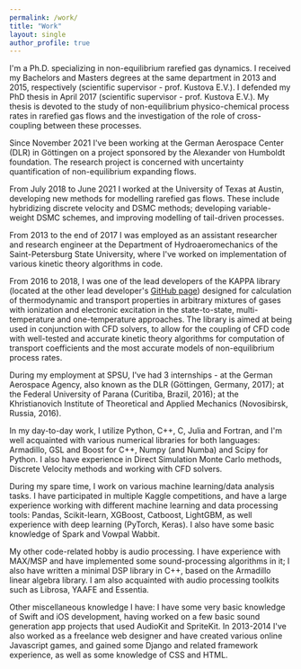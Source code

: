 ```yaml
---
permalink: /work/
title: "Work"
layout: single
author_profile: true
---
```


I'm a Ph.D. specializing in non-equilibrium rarefied gas dynamics. I received my Bachelors and Masters degrees at the same department in 2013 and 2015, respectively (scientific supervisor - prof. Kustova E.V.). I defended my PhD thesis in April 2017 (scientific supervisor - prof. Kustova E.V.). My thesis is devoted to the study of non-equilibrium physico-chemical process rates in rarefied gas flows and the investigation of the role of cross-coupling between these processes.

Since November 2021 I've been working at the German Aerospace Center (DLR) in Göttingen on a project sponsored by the Alexander von Humboldt foundation. The research project is concerned with uncertainty quantification of non-equilibrium expanding flows.

From July 2018 to June 2021 I worked at the University of Texas at Austin, developing new methods for modelling rarefied gas flows. These include hybridizing discrete velocity and DSMC methods; developing variable-weight DSMC schemes, and improving modelling of tail-driven processes.

From 2013 to the end of 2017 I was employed as an assistant researcher and research engineer at the Department of Hydroaeromechanics of the Saint-Petersburg State University, where I've worked on implementation of various kinetic theory algorithms in code.

From 2016 to 2018, I was one of the lead developers of the KAPPA library (located at the other lead developer's [GitHub page](https://github.com/lkampoli/kappa)) designed for calculation of thermodynamic and transport properties in arbitrary mixtures of gases with ionization and electronic excitation in the state-to-state, multi-temperature and one-temperature approaches. The library is aimed at being used in conjunction with CFD solvers, to allow for the coupling of CFD code with well-tested and accurate kinetic theory algorithms for computation of transport coefficients and the most accurate models of non-equilibrium process rates.

During my employment at SPSU, I've had 3 internships - at the German Aerospace Agency, also known as the DLR (Göttingen, Germany, 2017); at the Federal University of Parana (Curitiba, Brazil, 2016); at the Khristianovich Institute of Theoretical and Applied Mechanics (Novosibirsk, Russia, 2016).

In my day-to-day work, I utilize Python, C++, C, Julia and Fortran, and I'm well acquainted with various numerical libraries for both languages: Armadillo, GSL and Boost for C++, Numpy (and Numba) and Scipy for Python.
I also have experience in Direct Simulation Monte Carlo methods, Discrete Velocity methods and working with CFD solvers.

During my spare time, I work on various machine learning/data analysis tasks. I have participated in multiple Kaggle competitions, and have a large experience working with different machine learning and data processing tools: Pandas, Scikit-learn, XGBoost, Catboost, LightGBM, as well experience with deep learning (PyTorch, Keras). I also have some basic knowledge of Spark and Vowpal Wabbit.

My other code-related hobby is audio processing. I have experience with MAX/MSP and have implemented some sound-processing algorithms in it; I also have written a minimal DSP library in C++, based on the Armadillo linear algebra library. I am also acquainted with audio processing toolkits such as Librosa, YAAFE and Essentia.

Other miscellaneous knowledge I have: I have some very basic knowledge of Swift and iOS development, having worked on a few basic sound generation app projects that used AudioKit and SpriteKit. In 2013-2014 I've also worked as a freelance web designer and have created various online Javascript games, and gained some Django and related framework experience, as well as some knowledge of CSS and HTML.
